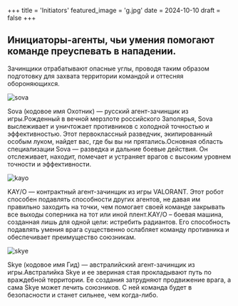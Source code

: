 +++
title = 'Initiators'
featured_image = 'g.jpg'
date = 2024-10-10
draft = false
+++
## Инициаторы-агенты, чьи умения помогают команде преуспевать в нападении.

Зачинщики отрабатывают опасные углы, проводя таким образом подготовку для захвата территории командой и оттесняя обороняющихся.

![sova](https://vkplay.ru/hotbox/content_files/article/2020/06/01/d8d529c752ee461b98e62565db53919a.jpg)

Sova (кодовое имя Охотник) — русский агент-зачинщик из игры.Рожденный в вечной мерзлоте российского Заполярья, Sova выслеживает и уничтожает противников с холодной точностью и эффективностью. Этот первоклассный разведчик, экипированный особым луком, найдет вас, где бы вы ни прятались.Основная область специализации Sova — разведка и дальние боевые действия. Он отслеживает, находит, помечает и устраняет врагов с высоким уровнем точности и эффективности.

![kayo](https://img.youtube.com/vi/eU1l7eBy2_Y/maxresdefault.jpg)

KAY/O — контрактный агент-зачинщик из игры VALORANT. Этот робот способен подавлять способности других агентов, не давая им правильно заходить на точки, чем помогает своей команде закрывать все выходы соперника на тот или иной плент.KAY/O – боевая машина, созданная лишь для одной цели: истребить радиантов. Его способность подавлять умения врага существенно ослабляет команду противника и обеспечивает преимущество союзникам.

![skye](https://avatars.mds.yandex.net/i?id=09cdebf486f39cf1c7132490ce26aad2-5331627-images-thumbs&n=13)

Skye (кодовое имя Гид) — австралийский агент-зачинщик из игры.Австралийка Skye и ее звериная стая прокладывают путь по враждебной территории. Ее создания затрудняют продвижение врага, а сама Skye может лечить союзников. С ней команда будет в безопасности и станет сильнее, чем когда-либо.